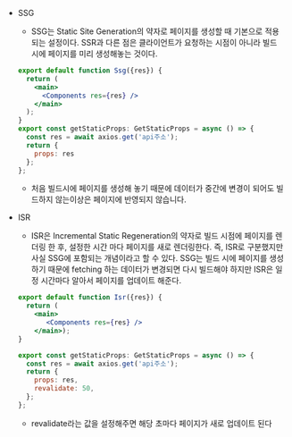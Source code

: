 - SSG
    - SSG는 Static Site Generation의 약자로 페이지를 생성할 때 기본으로 적용되는 설정이다. SSR과 다른 점은 클라이언트가 요청하는 시점이 아니라 빌드 시에 페이지를 미리 생성해놓는 것이다.
    
    ```jsx
    export default function Ssg({res}) {
      return (
        <main>
          <Components res={res} />
        </main>
      );
    }
    export const getStaticProps: GetStaticProps = async () => {
      const res = await axios.get('api주소');
      return {
        props: res
      };
    };
    ```
    
    - 처음 빌드시에 페이지를 생성해 놓기 때문에 데이터가 중간에 변경이 되어도 빌드하지 않는이상은 페이지에 반영되지 않습니다.
- ISR
    - ISR은 Incremental Static Regeneration의 약자로 빌드 시점에 페이지를 렌더링 한 후, 설정한 시간 마다 페이지를 새로 렌더링한다. 즉, ISR로 구분했지만 사실 SSG에 포함되는 개념이라고 할 수 있다. SSG는 빌드 시에 페이지를 생성하기 때문에 fetching 하는 데이터가 변경되면 다시 빌드해야 하지만 ISR은 일정 시간마다 알아서 페이지를 업데이트 해준다.
    
    ```jsx
    export default function Isr({res}) {
      return (
        <main>
           <Components res={res} />
        </main>);
    }
    
    export const getStaticProps: GetStaticProps = async () => {
      const res = await axios.get('api주소');
      return {
        props: res,
        revalidate: 50,
      };
    };
    ```
    
    - revalidate라는 값을 설정해주면 해당 초마다 페이지가 새로 업데이트 된다

